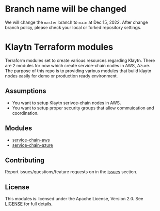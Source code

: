 # Branch name will be changed

We will change the `master` branch to `main` at Dec 15, 2022.
After change branch policy, please check your local or forked repository settings.

# Klaytn Terraform modules
Terraform modules set to create various resources regarding Klaytn. There are 2 modules for now which create service-chain nodes in AWS, Azure. The purpose of this repo is to providing various modules that build klaytn nodes easily for demo or production ready environment.


## Assumptions

- You want to setup Klaytn serivce-chain nodes in AWS.
- You want to setup proper security groups that allow commuication and coordination.


## Modules

- [service-chain-aws](https://github.com/klaytn/klaytn-terraform/tree/master/serivce-chain-aws)
- [service-chain-azure](https://github.com/klaytn/klaytn-terraform/tree/master/serivce-chain-azure)


## Contributing
Report issues/questions/feature requests on in the [issues](https://github.com/klaytn/klaytn-terraform/issues/new) section.

## License
This modules is licensed under the Apache License, Version 2.0. See [LICENSE](https://github.com/klaytn/klaytn-terraform/blob/master/LICENSE) for full details.
